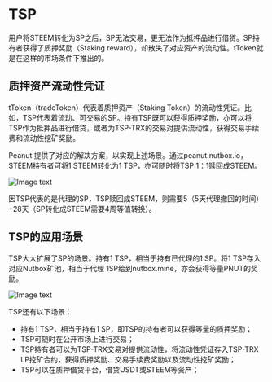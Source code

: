 # TSP

用户将STEEM转化为SP之后，SP无法交易，更无法作为抵押品进行借贷。SP持有者获得了质押奖励（Staking reward），却散失了对应资产的流动性。tToken就是在这样的市场条件下推出的。

## 质押资产流动性凭证

tToken（tradeToken）代表着质押资产（Staking Token）的流动性凭证。比如，TSP代表着流动、可交易的SP。持有TSP既可以获得质押奖励，亦可以将TSP作为抵押品进行借贷，或者为TSP-TRX的交易对提供流动性，获得交易手续费和流动性挖矿奖励。

Peanut 提供了对应的解决方案，以实现上述场景。通过peanut.nutbox.io，STEEM持有者可将1  STEEM转化为1 TSP，亦可随时将TSP 1：1赎回成STEEM。

![Image text](http://wherein.mobi/wp-content/uploads/2021/03/Liquidity-Staking-Token.jpg)

因TSP代表的是代理的SP，TSP赎回成STEEM，则需要5（5天代理撤回的时间）+28天（SP转化成STEEM需要4周等值转换）。

## TSP的应用场景

TSP大大扩展了SP的场景。持有1 TSP，相当于持有已代理的1 SP。将1 TSP存入对应Nutbox矿池，相当于代理 1SP给到nutbox.mine，亦会获得等量PNUT的奖励。

![Image text](http://wherein.mobi/wp-content/uploads/2021/03/deposit-sp.jpg)

TSP还有以下场景：

* 持有1 TSP，相当于持有1 SP，即TSP的持有者可以获得等量的质押奖励；
* TSP可随时在公开市场上进行交易；
* TSP持有者可以为TSP-TRX交易对提供流动性，将流动性凭证存入TSP-TRX LP挖矿合约，获得质押奖励、交易手续费奖励以及流动性挖矿奖励；
* TSP可以在质押借贷平台，借贷USDT或STEEM等资产；
